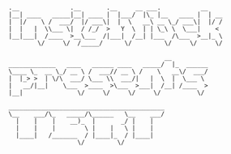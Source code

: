     .__              .__       .__     __ ___.           __    
    |__| ____   _____|__| ____ |  |___/  |\_ |__   ____ |  | __
    |  |/    \ /  ___/  |/ ___\|  |  \   __\ __ \_/ ___\|  |/ /
    |  |   |  \\___ \|  / /_/  >   Y  \  | | \_\ \  \___|    < 
    |__|___|  /____  >__\___  /|___|  /__| |___  /\___  >__|_ \
            \/     \/  /_____/      \/         \/     \/     \/

                                               __          
    _____________   ____   ______ ____   _____/  |_  ______
    \____ \_  __ \_/ __ \ /  ___// __ \ /    \   __\/  ___/
    |  |_> >  | \/\  ___/ \___ \\  ___/|   |  \  |  \___ \ 
    |   __/|__|    \___  >____  >\___  >___|  /__| /____  >
    |__|               \/     \/     \/     \/          \/ 
    
    ___________________________________________
    \__    ___/\_   _____/\______   \__    ___/
      |    |    |    __)_  |       _/ |    |   
      |    |    |        \ |    |   \ |    |   
      |____|   /_______  / |____|_  / |____|   
                       \/         \/           